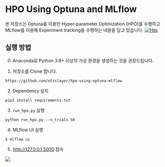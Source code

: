 # HPO Using Optuna and MLflow
본 저장소는 Optuna를 이용한 Hyper-parameter Optimization (HPO)를 수행하고 MLflow를 이용해 Experiment tracking을 수행하는 내용을 담고 있습니다.
[![Hits](https://hits.seeyoufarm.com/api/count/incr/badge.svg?url=https%3A%2F%2Fgithub.com%2Fotzslayer%2Fhpo-using-optuna-mlflow&count_bg=%2379C83D&title_bg=%23555555&icon=&icon_color=%23E7E7E7&title=hits&edge_flat=false)](https://hits.seeyoufarm.com)


## 실행 방법

0.  Anaconda로 Python 3.8+ 이상의 가상 환경을 생성하는 것을 권장드립니다.

1.  저장소를 Clone 합니다.

```
https://github.com/otzslayer/hpo-using-optuna-mlflow
```

2.  Dependency 설치

```
pip3 install requirements.txt
```

3.  `run_hpo.py` 실행

```
python run_hpo.py --n_trials 50
```

4.  MLflow UI 실행

```
$ mlflow ui
```

5.  http://127.0.0.1:5000 접속

![](https://media.vlpt.us/images/otzslayer/post/b6787b82-b277-4672-9b40-9952d80be243/mlflow_optuna_ui.png)
